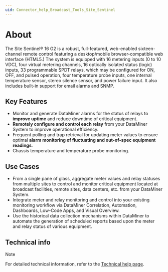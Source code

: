 ```yaml
---
uid: Connector_help_Broadcast_Tools_Site_Sentinel
---
```


# About

The Site Sentinel® 16 G2 is a robust, full-featured, web-enabled sixteen-channel remote control featuring a desktop/mobile browser-compatible web interface (HTML5.) The system is equipped with 16 metering inputs (0 to 10 VDC), four virtual metering channels, 16 optically isolated status (logic) inputs, 33 programmable SPDT relays, which may be configured for ON, OFF, and pulsed operation, four temperature probe inputs, one internal temperature sensor, stereo silence sensor, and power failure input. It also includes built-in support for email alarms and SNMP.

## Key Features

- Monitor and generate DataMiner alarms for the status of relays to **improve uptime** and reduce downtime of critical equipment.
- **Remotely configure and control each relay** from your DataMiner System to improve operational efficiency.
- Frequent polling and trap retrieval for updating meter values to ensure optimal **alarm monitoring of fluctuating and out-of-spec equipment readings**.
- Chassis temperature and temperature probe monitoring.

## Use Cases

- From a single pane of glass, aggregate meter values and relay statuses from multiple sites to control and monitor critical equipment located at broadcast facilities, remote sites, data centers, etc. from your DataMiner System.
- Integrate meter and relay monitoring and control into your existing monitoring workflow via DataMiner Correlation, Automation, Dashboards, Low-Code Apps, and Visual Overview.
- Use the historical data collection mechanisms within DataMiner to automate the generation of scheduled reports based upon the meter and relay status of various equipment.

## Technical info

> [!NOTE]
> For detailed technical information, refer to the [Technical help page](xref:Connector_help_Broadcast_Tools_Site_Sentinel_Technical).
